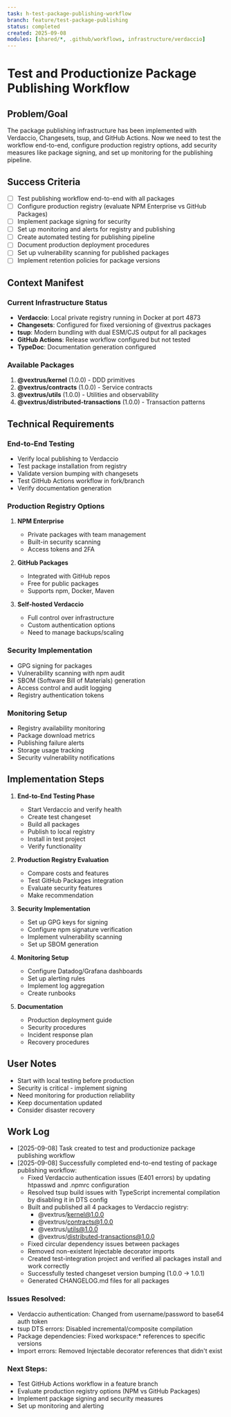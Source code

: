 ```yaml
---
task: h-test-package-publishing-workflow
branch: feature/test-package-publishing
status: completed
created: 2025-09-08
modules: [shared/*, .github/workflows, infrastructure/verdaccio]
---
```


# Test and Productionize Package Publishing Workflow

## Problem/Goal
The package publishing infrastructure has been implemented with Verdaccio, Changesets, tsup, and GitHub Actions. Now we need to test the workflow end-to-end, configure production registry options, add security measures like package signing, and set up monitoring for the publishing pipeline.

## Success Criteria
- [ ] Test publishing workflow end-to-end with all packages
- [ ] Configure production registry (evaluate NPM Enterprise vs GitHub Packages)
- [ ] Implement package signing for security
- [ ] Set up monitoring and alerts for registry and publishing
- [ ] Create automated testing for publishing pipeline
- [ ] Document production deployment procedures
- [ ] Set up vulnerability scanning for published packages
- [ ] Implement retention policies for package versions

## Context Manifest

### Current Infrastructure Status
- **Verdaccio**: Local private registry running in Docker at port 4873
- **Changesets**: Configured for fixed versioning of @vextrus packages
- **tsup**: Modern bundling with dual ESM/CJS output for all packages
- **GitHub Actions**: Release workflow configured but not tested
- **TypeDoc**: Documentation generation configured

### Available Packages
1. **@vextrus/kernel** (1.0.0) - DDD primitives
2. **@vextrus/contracts** (1.0.0) - Service contracts
3. **@vextrus/utils** (1.0.0) - Utilities and observability
4. **@vextrus/distributed-transactions** (1.0.0) - Transaction patterns

## Technical Requirements

### End-to-End Testing
- Verify local publishing to Verdaccio
- Test package installation from registry
- Validate version bumping with changesets
- Test GitHub Actions workflow in fork/branch
- Verify documentation generation

### Production Registry Options
1. **NPM Enterprise**
   - Private packages with team management
   - Built-in security scanning
   - Access tokens and 2FA
   
2. **GitHub Packages**
   - Integrated with GitHub repos
   - Free for public packages
   - Supports npm, Docker, Maven
   
3. **Self-hosted Verdaccio**
   - Full control over infrastructure
   - Custom authentication options
   - Need to manage backups/scaling

### Security Implementation
- GPG signing for packages
- Vulnerability scanning with npm audit
- SBOM (Software Bill of Materials) generation
- Access control and audit logging
- Registry authentication tokens

### Monitoring Setup
- Registry availability monitoring
- Package download metrics
- Publishing failure alerts
- Storage usage tracking
- Security vulnerability notifications

## Implementation Steps

1. **End-to-End Testing Phase**
   - Start Verdaccio and verify health
   - Create test changeset
   - Build all packages
   - Publish to local registry
   - Install in test project
   - Verify functionality

2. **Production Registry Evaluation**
   - Compare costs and features
   - Test GitHub Packages integration
   - Evaluate security features
   - Make recommendation

3. **Security Implementation**
   - Set up GPG keys for signing
   - Configure npm signature verification
   - Implement vulnerability scanning
   - Set up SBOM generation

4. **Monitoring Setup**
   - Configure Datadog/Grafana dashboards
   - Set up alerting rules
   - Implement log aggregation
   - Create runbooks

5. **Documentation**
   - Production deployment guide
   - Security procedures
   - Incident response plan
   - Recovery procedures

## User Notes
<!-- Rizvi's requirements -->
- Start with local testing before production
- Security is critical - implement signing
- Need monitoring for production reliability
- Keep documentation updated
- Consider disaster recovery

## Work Log
<!-- Updated as work progresses -->
- [2025-09-08] Task created to test and productionize package publishing workflow
- [2025-09-08] Successfully completed end-to-end testing of package publishing workflow:
  - Fixed Verdaccio authentication issues (E401 errors) by updating htpasswd and .npmrc configuration
  - Resolved tsup build issues with TypeScript incremental compilation by disabling it in DTS config
  - Built and published all 4 packages to Verdaccio registry:
    - @vextrus/kernel@1.0.0
    - @vextrus/contracts@1.0.0  
    - @vextrus/utils@1.0.0
    - @vextrus/distributed-transactions@1.0.0
  - Fixed circular dependency issues between packages
  - Removed non-existent Injectable decorator imports
  - Created test-integration project and verified all packages install and work correctly
  - Successfully tested changeset version bumping (1.0.0 → 1.0.1)
  - Generated CHANGELOG.md files for all packages
  
### Issues Resolved:
- Verdaccio authentication: Changed from username/password to base64 auth token
- tsup DTS errors: Disabled incremental/composite compilation
- Package dependencies: Fixed workspace:* references to specific versions
- Import errors: Removed Injectable decorator references that didn't exist

### Next Steps:
- Test GitHub Actions workflow in a feature branch
- Evaluate production registry options (NPM vs GitHub Packages)
- Implement package signing and security measures
- Set up monitoring and alerting